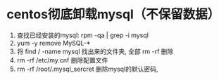 
# centos彻底卸载mysql（不保留数据）
1. 查找已经安装的mysql: rpm -qa | grep -i mysql
2. yum -y remove MySQL-*
3. 将 find / -name mysql 找出来的文件夹, 全部 rm -rf 删除
4. rm -rf /etc/my.cnf 删除配置文件
5. rm -rf /root/.mysql_sercret 删除mysql的默认密码,